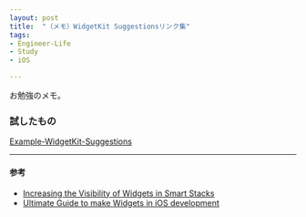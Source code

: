 ```yaml
---
layout: post
title:  "（メモ）WidgetKit Suggestionsリンク集"
tags:
- Engineer-Life
- Study
- iOS

---
```


お勉強のメモ。

### 試したもの
[Example-WidgetKit-Suggestions](https://github.com/WataruSuzuki/Example-WidgetKit-Suggestions)


----------

#### 参考
- [Increasing the Visibility of Widgets in Smart Stacks](https://developer.apple.com/documentation/widgetkit/widget-suggestions-in-smart-stacks/)
- [Ultimate Guide to make Widgets in iOS development](https://medium.com/geekculture/ultimate-guide-to-make-widgets-in-ios-development-ff883a9d4c35)
